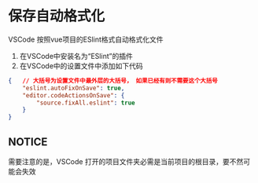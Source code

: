 # 保存自动格式化

VSCode 按照vue项目的ESlint格式自动格式化文件

1. 在VSCode中安装名为“ESlint”的插件
2. 在VSCode中的设置文件中添加如下代码
```json
{	// 大括号为设置文件中最外层的大括号， 如果已经有则不需要这个大括号
	"eslint.autoFixOnSave": true,
    "editor.codeActionsOnSave": {
        "source.fixAll.eslint": true
    }
}
```

## NOTICE

需要注意的是，VSCode 打开的项目文件夹必需是当前项目的根目录，要不然可能会失效
